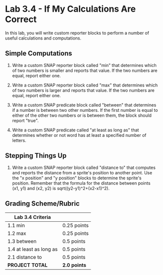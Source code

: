 # Lab 3.4 - If My Calculations Are Correct

In this lab, you will write custom reporter blocks to perform a number of useful calculations and computations.

## Simple Computations

1. Write a custom SNAP reporter block called "min" that determines which of two numbers is smaller and reports that value.  If the two numbers are equal, report either one.

2. Write a custom SNAP reporter block called "max" that determines which of two numbers is larger and reports that value.  If the two numbers are equal, report either one.

3. Write a custom SNAP predicate block called "between" that determines if a number is between two other numbers.  If the first number is equal to either of the other two numbers or is between them, the block should report "true".

4. Write a custom SNAP predicate called "at least as long as" that determines whether or not word has at least a specified number of letters.

## Stepping Things Up

1. Write a custom SNAP reporter block called "distance to" that computes and reports the distance from a sprite's position to another point.  Use the "x position" and "y position" blocks to determine the sprite's position.  Remember that the formula for the distance between points (x1, y1) and (x2, y2) is sqrt((y2-y1)^2+(x2-x1)^2).

## Grading Scheme/Rubric

| **Lab 3.4 Criteria**            |                |
| ------------------------------- | -------------- |
| 1.1 min                         | 0.25 points    |
| 1.2 max                         | 0.25 points    |
| 1.3 between                     | 0.5 points     |
| 1.4 at least as long as         | 0.5 points     |
| 2.1 distance to                 | 0.5 points     |
| **PROJECT TOTAL**           | **2.0 points** |
